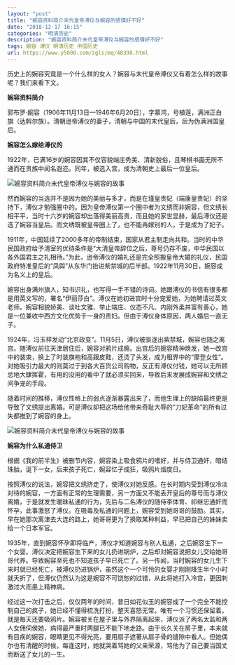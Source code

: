 ```yaml
---
layout: "post"
title: "婉容资料简介末代皇帝溥仪与婉容的感情好不好"
date: "2018-12-17 16:15"
categories: "明清历史"
description: "婉容资料简介末代皇帝溥仪与婉容的感情好不好"
tags: 婉容 溥仪 明清历史 中国历史
url: https://www.y5000.com/zgls/mq/40398.html
---
```






历史上的婉容究竟是一个什么样的女人？婉容与末代皇帝溥仪又有着怎么样的故事呢？我们来看下文。

 **婉容资料简介**

郭布罗·婉容（1906年11月13日—1946年6月20日），字慕鸿，号植莲，满洲正白旗（达斡尔族）。清朝逊帝溥仪的妻子，清朝与中国的末代皇后，后为伪满洲国皇后。

 **婉容怎么嫁给溥仪的**

1922年，已满16岁的婉容因其不仅容貌端庄秀美、清新脱俗，且琴棋书画无所不通而在贵族中闻名遐迩。同年，被选入宫，成为清朝史上最后一位皇后。

![婉容资料简介末代皇帝溥仪与婉容的故事](https://img.y5000.com/uploads/allimg/190121/8b19560704ffdd5ee72e47ff9b174805.jpg)

然而婉容的当选并不是因为她的美丽与多才，而是在瑾皇贵妃（端康皇贵妃）的坚持下，溥仪才勉强圈中的。因为皇帝溥仪第一个圈中者为文绣而非婉容，但文绣长相平平，当时十六岁的婉容却出落得美丽高贵，而且她的家世显赫，最后溥仪还是选了婉容当皇后。而文绣既被皇帝圈上了，也不能再嫁别的人，于是成为了妃子。

1911年，中国延续了2000多年的帝制结束，国家从君主制走向共和。当时的中华民国政府给予清室的优待条件是“大清皇帝辞位之后，尊号仍存不废，中华民国以各外国君主之礼相待。”为此，逊帝溥仪的婚礼还是完全照搬皇帝大婚的礼仪，民国政府特准皇后的“凤舆”从东华门抬进紫禁城的后半部。1922年11月30日，婉容成为名义上的皇后。

婉容出身满州旗人，知书识礼，也写得一手不错的诗词。她跟溥仪的书信有很多都是用英文写的，署名“伊丽莎白”。溥仪在她初进宫时十分宠爱她，为她聘请过英文老师。婉容相貌娇美、谈吐文雅、举止端庄、仪态不凡、内刚外柔并富有善心，她是一位兼收中西方文化优势于一身的贵妇。但由于溥仪身体原因，两人婚后一直无子。

1924年，冯玉祥发动“北京政变”。11月5日，溥仪被驱逐出紫禁城，婉容也随之离宫。随溥仪前往天津居住后，婉容对鸦片成瘾。出宫后的婉容精神焕发，她一改宫中的装束，换上了时装旗袍和高跟皮鞋，还烫了头发，成为租界中的“摩登女性”。对她吸引力最大的则莫过于到各大百货公司购物，反正有溥仪付钱，她可以无所顾忌地大肆挥霍，有用的没用的看中了就必须买回来，导致后来发展成婉容和文绣之间争宠的手段。

随着时间的推移，溥仪性格上的弱点逐渐暴露出来了，而他生理上的缺陷最终更是导致了文绣提出离婚。可是溥仪却把这场给他带来奇耻大辱的“刀妃革命”的所有过失都推到了婉容的身上。

![婉容资料简介末代皇帝溥仪与婉容的故事](https://img.y5000.com/uploads/allimg/190121/fffb4f270c06be4d284ec46a86daf398.jpg)

 **婉容为什么私通侍卫**  

根据《我的前半生》被删节内容，婉容染上吸食鸦片的嗜好，并与侍卫通奸，暗结珠胎，诞下一女，后来孩子死亡，婉容忆子成狂，吸鸦片烟度日。

按照溥仪的说法，婉容把文绣挤走了，使溥仪对她反感。在长时期内受到溥仪冷淡对待的婉容，一方面有正常的生理需要，另一方面又不能丢开皇后的尊号而与溥仪离婚，于是就发生暖昧私通的行为，先后与二名溥仪的随侍李体育、祁继忠通奸而怀孕，此事激怒了溥仪。在吸毒及私通的问题上，婉容受到她哥哥的鼓励。其实，早在她那次离津去大连的路上，她哥哥更为了换取某种利益，早已把自己的妹妹卖给一个日本军官。

1935年，直到婉容怀孕即将临产，溥仪才知道婉容与别人私通，之后婉容生下一个女婴。溥仪决定把婉容生下来的女儿扔进锅炉，之后却对婉容说把女儿交给她哥哥代养。导致婉容至死也不知道孩子早已死亡了。另一传闻，当时婉容的女儿生下来时就已经死亡，被溥仪扔进锅炉，虽然这个一个可怜的女婴才刚刚降生半个小时就夭折了，但溥仪仍然认为这是婉容不可饶恕的过错，从此将她打入冷宫，更因刺激过大而患上精神病。

经过这一次打击之后，仅仅两年的时间，昔日如花似玉的婉容成了一个完全不能控制自己的疯子，她已经不懂得梳洗打扮，整天喜怒无常。唯有一个习惯还保留着，就是每天还要吸鸦片。婉容被关在屋子里与外界隔离起来，溥仪派了两名太监和两人女佣伺侯她，病得最严重时两腿已不能下地走路。由于长久关在房子里，本来就有目疾的婉容，眼睛更见不得光亮，要用扇子遮著从扇子骨的缝隙中看人。但她偶尔也有清醒的时候，每逢这时，她就哭着骂她的父亲荣源，骂他为了自己要当国丈而断送了女儿的一生。
